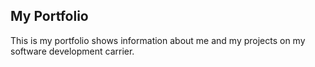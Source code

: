 ## My Portfolio

This is my portfolio shows information about me and my projects on my software development carrier.
